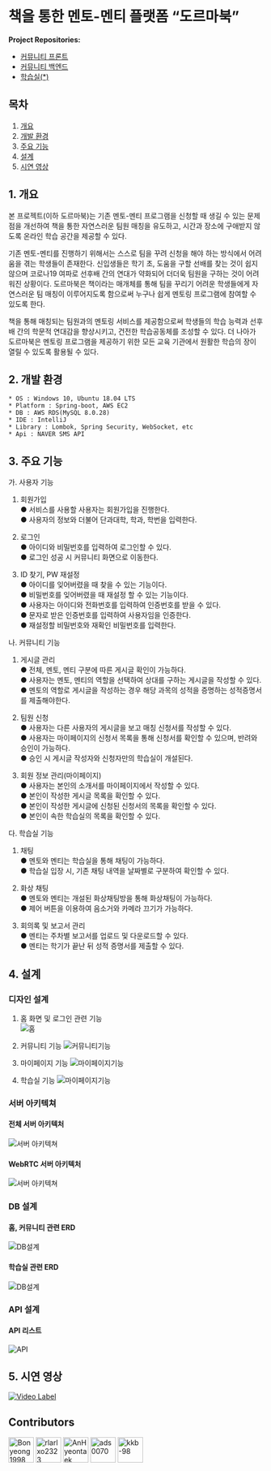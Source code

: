 # 책을 통한 멘토-멘티 플랫폼 “도르마북”

**Project Repositories:**  
- [커뮤니티 프론트](https://github.com/rlarlxo2323/dormabook-front)
- [커뮤니티 백엔드](https://github.com/rlarlxo2323/dormabook-server)
- [학습실(*)](https://github.com/rlarlxo2323/dormabook-webRTC)

## 목차
1. [개요](#1-개요)
2. [개발 환경](#2-개발-환경)
3. [주요 기능](#3-주요-기능)
4. [설계](#4-설계)
5. [시연 영상](#5-시연-영상)

## 1. 개요

  본 프로젝트(이하 도르마북)는 기존 멘토-멘티 프로그램을 신청할 때 생길 수 있는 문제점을 개선하여 책을 통한 자연스러운 팀원 매칭을 유도하고, 시간과 장소에 구애받지 않도록 온라인 학습 공간을 제공할 수 있다.

 기존 멘토-멘티를 진행하기 위해서는 스스로 팀을 꾸려 신청을 해야 하는 방식에서 어려움을 겪는 학생들이 존재한다. 신입생들은 학기 초, 도움을 구할 선배를 찾는 것이 쉽지 않으며 코로나19 여파로 선후배 간의 연대가 약화되어 더더욱 팀원을 구하는 것이 어려워진 상황이다. 도르마북은 책이라는 매개체를 통해 팀을 꾸리기 어려운 학생들에게 자연스러운 팀 매칭이 이루어지도록 함으로써 누구나 쉽게 멘토링 프로그램에 참여할 수 있도록 한다.

 책을 통해 매칭되는 팀원과의 멘토링 서비스를 제공함으로써 학생들의 학습 능력과 선후배 간의 학문적 연대감을 향상시키고, 건전한 학습공동체를 조성할 수 있다. 더 나아가 도르마북은 멘토링 프로그램을 제공하기 위한 모든 교육 기관에서 원활한 학습의 장이 열릴 수 있도록 활용될 수 있다.

## 2. 개발 환경
```
* OS : Windows 10, Ubuntu 18.04 LTS
* Platform : Spring-boot, AWS EC2
* DB : AWS RDS(MySQL 8.0.28)
* IDE : IntelliJ
* Library : Lombok, Spring Security, WebSocket, etc
* Api : NAVER SMS API
```

## 3. 주요 기능  
가. 사용자 기능
1) 회원가입  
● 서비스를 사용할 사용자는 회원가입을 진행한다.  
● 사용자의 정보와 더불어 단과대학, 학과, 학번을 입력한다.  

2) 로그인    
● 아이디와 비밀번호를 입력하여 로그인할 수 있다.  
● 로그인 성공 시 커뮤니티 화면으로 이동한다.    

3) ID 찾기, PW 재설정    
● 아이디를 잊어버렸을 때 찾을 수 있는 기능이다.    
● 비밀번호를 잊어버렸을 때 재설정 할 수 있는 기능이다.  
● 사용자는 아이디와 전화번호를 입력하여 인증번호를 받을 수 있다.   
● 문자로 받은 인증번호를 입력하여 사용자임을 인증한다.   
● 재설정할 비밀번호와 재확인 비밀번호를 입력한다.  
  
나. 커뮤니티 기능    
1) 게시글 관리     
● 전체, 멘토, 멘티 구분에 따른 게시글 확인이 가능하다.     
● 사용자는 멘토, 멘티의 역할을 선택하여 상대를 구하는 게시글을 작성할 수 있다.    
● 멘토의 역할로 게시글을 작성하는 경우 해당 과목의 성적을 증명하는 성적증명서를 제출해야한다.   

2) 팀원 신청  
● 사용자는 다른 사용자의 게시글을 보고 매칭 신청서를 작성할 수 있다.    
● 사용자는 마이페이지의 신청서 목록을 통해 신청서를 확인할 수 있으며, 반려와 승인이 가능하다.    
● 승인 시 게시글 작성자와 신청자만의 학습실이 개설된다.    

3) 회원 정보 관리(마이페이지)      
● 사용자는 본인의 소개서를 마이페이지에서 작성할 수 있다.     
● 본인이 작성한 게시글 목록을 확인할 수 있다.   
● 본인이 작성한 게시글에 신청된 신청서의 목록을 확인할 수 있다.   
● 본인이 속한 학습실의 목록을 확인할 수 있다.   

다. 학습실 기능     
1) 채팅     
● 멘토와 멘티는 학습실을 통해 채팅이 가능하다.  
● 학습실 입장 시, 기존 채팅 내역을 날짜별로 구분하여 확인할 수 있다.  

2) 화상 채팅      
● 멘토와 멘티는 개설된 화상채팅방을 통해 화상채팅이 가능하다.  
● 제어 버튼을 이용하여 음소거와 카메라 끄기가 가능하다.  
    
3) 회의록 및 보고서 관리   
● 멘티는 주차별 보고서를 업로드 및 다운로드할 수 있다.   
● 멘티는 학기가 끝난 뒤 성적 증명서를 제출할 수 있다.    


## 4. 설계
### 디자인 설계
1. 홈 화면 및 로그인 관련 기능  
![홈](image/홈화면.png)

2. 커뮤니티 기능
![커뮤니티기능](image/커뮤니티.png)

3. 마이페이지 기능
![마이페이지기능](image/마이페이지.png)

4. 학습실 기능
![마이페이지기능](image/스터디룸.png)

### 서버 아키텍쳐
#### 전체 서버 아키텍처
![서버 아키텍쳐](image/서버아키텍처.png)

#### WebRTC 서버 아키텍처
![서버 아키텍쳐](image/webrtc.png)

### DB 설계
#### 홈, 커뮤니티 관련 ERD
![DB설계](image/홈ERD.png)

#### 학습실 관련 ERD
![DB설계](image/학습실ERD.png)

### API 설계
#### API 리스트
![API](image/API리스트.png)

## 5. 시연 영상
[![Video Label](https://img.youtube.com/vi/t9yxZY42YiI/0.jpg)](https://youtu.be/t9yxZY42YiI)  

## Contributors

<a href="https://github.com/Bonyeong1998">
<img src="https://avatars.githubusercontent.com/u/73810809?v=4" height="50" alt="Bonyeong1998"/></a>
<a href="https://github.com/rlarlxo2323">
<img src="https://avatars.githubusercontent.com/u/81959996?v=4" height="50" alt="rlarlxo2323"/></a>
<a href="https://github.com/AnHyeontaek">
<img src="https://avatars.githubusercontent.com/u/81468759?v=4" height="50" alt="AnHyeontaek"/></a>
<a href="https://github.com/ads0070">
<img src="https://avatars.githubusercontent.com/u/73926856?v=4" height="50" alt="ads0070"/></a>
<a href="https://github.com/kkb-98">
<img src="https://avatars.githubusercontent.com/u/81415003?v=4" height="50" alt="kkb-98"/></a>

